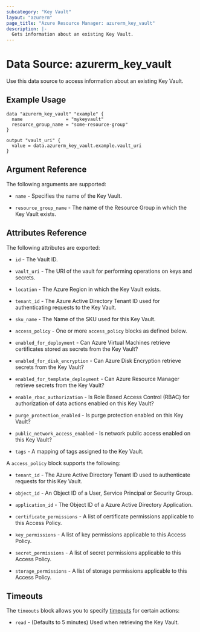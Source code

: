 ```yaml
---
subcategory: "Key Vault"
layout: "azurerm"
page_title: "Azure Resource Manager: azurerm_key_vault"
description: |-
  Gets information about an existing Key Vault.
---
```


# Data Source: azurerm_key_vault

Use this data source to access information about an existing Key Vault.

## Example Usage

```hcl
data "azurerm_key_vault" "example" {
  name                = "mykeyvault"
  resource_group_name = "some-resource-group"
}

output "vault_uri" {
  value = data.azurerm_key_vault.example.vault_uri
}
```

## Argument Reference

The following arguments are supported:

* `name` - Specifies the name of the Key Vault.

* `resource_group_name` - The name of the Resource Group in which the Key Vault exists.

## Attributes Reference

The following attributes are exported:

* `id` - The Vault ID.

* `vault_uri` - The URI of the vault for performing operations on keys and secrets.

* `location` - The Azure Region in which the Key Vault exists.

* `tenant_id` - The Azure Active Directory Tenant ID used for authenticating requests to the Key Vault.

* `sku_name` - The Name of the SKU used for this Key Vault.

* `access_policy` - One or more `access_policy` blocks as defined below.

* `enabled_for_deployment` - Can Azure Virtual Machines retrieve certificates stored as secrets from the Key Vault?

* `enabled_for_disk_encryption` - Can Azure Disk Encryption retrieve secrets from the Key Vault?

* `enabled_for_template_deployment` - Can Azure Resource Manager retrieve secrets from the Key Vault?

* `enable_rbac_authorization` - Is Role Based Access Control (RBAC) for authorization of data actions enabled on this Key Vault?

* `purge_protection_enabled` - Is purge protection enabled on this Key Vault?

* `public_network_access_enabled` - Is network public access enabled on this Key Vault?

* `tags` - A mapping of tags assigned to the Key Vault.

A `access_policy` block supports the following:

* `tenant_id` - The Azure Active Directory Tenant ID used to authenticate requests for this Key Vault.

* `object_id` - An Object ID of a User, Service Principal or Security Group.

* `application_id` - The Object ID of a Azure Active Directory Application.

* `certificate_permissions` - A list of certificate permissions applicable to this Access Policy.

* `key_permissions` - A list of key permissions applicable to this Access Policy.

* `secret_permissions` - A list of secret permissions applicable to this Access Policy.

* `storage_permissions` - A list of storage permissions applicable to this Access Policy.

## Timeouts

The `timeouts` block allows you to specify [timeouts](https://www.terraform.io/language/resources/syntax#operation-timeouts) for certain actions:

* `read` - (Defaults to 5 minutes) Used when retrieving the Key Vault.
